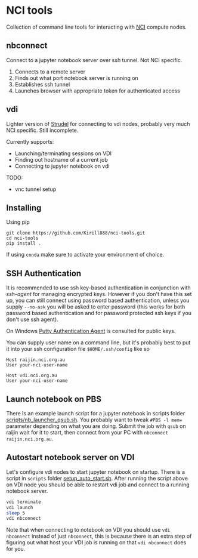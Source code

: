 # NCI tools

Collection of command line tools for interacting with [NCI](http://nci.org.au) compute nodes.

## nbconnect

Connect to a jupyter notebook server over ssh tunnel. Not NCI specific.

1. Connects to a remote server
2. Finds out what port notebook server is running on
3. Establishes ssh tunnel
4. Launches browser with appropriate token for authenticated access


## vdi

Lighter version of [Strudel](https://cvl.massive.org.au/launcher_files/stable/)
for connecting to vdi nodes, probably very much NCI specific. Still incomplete.

Currently supports:

- Launching/terminating sessions on VDI
- Finding out hostname of a current job
- Connecting to jupyter notebook on vdi

TODO:

- vnc tunnel setup

## Installing

Using pip

```
git clone https://github.com/Kirill888/nci-tools.git
cd nci-tools
pip install .
```

If using `conda` make sure to activate your environment of choice.

## SSH Authentication

It is recommended to use ssh key-based authentication in conjunction with
*ssh-agent* for managing encrypted keys. However if you don't have this set up,
you can still connect using password based authentication, unless you supply
`--no-ask` you will be asked to enter password (this works for both password
based authentication and for password protected ssh keys if you don't use ssh
agent).

On Windows [Putty Authentication Agent](https://winscp.net/eng/docs/ui_pageant)
is consulted for public keys.

You can supply user name on a command line, but it's probably best to put it
into your ssh configuration file `$HOME/.ssh/config` like so

```
Host raijin.nci.org.au
User your-nci-user-name

Host vdi.nci.org.au
User your-nci-user-name
```

## Launch notebook on PBS

There is an example launch script for a jupyter notebook in scripts
folder [scripts/nb_launcher_qsub.sh](scripts/nb_launcher_qsub.sh). You probably
want to tweak `#PBS -l mem=` parameter depending on what you are doing. Submit
the job with `qsub` on raijin wait for it to start, then connect from your PC
with `nbconnect raijin.nci.org.au`.


## Autostart notebook server on VDI

Let's configure vdi nodes to start jupyter notebook on startup. There is a
script in `scripts` folder [setup_auto_start.sh](scripts/setup_auto_start.sh).
After running the script above on VDI node you should be able to restart vdi job
and connect to a running notebook server.

```bash
vdi terminate
vdi launch
sleep 5
vdi nbconnect
```

Note that when connecting to notebook on VDI you should use `vdi nbconnect`
instead of just `nbconnect`, this is because there is an extra step of figuring
out what host your VDI job is running on that `vdi nbconnect` does for you.
